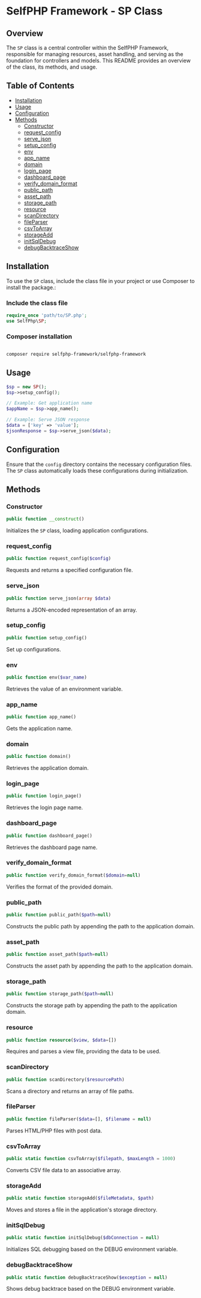 # SelfPHP Framework - SP Class

## Overview

The `SP` class is a central controller within the SelfPHP Framework, responsible for managing resources, asset handling, and serving as the foundation for controllers and models. This README provides an overview of the class, its methods, and usage.

## Table of Contents

- [Installation](#installation)
- [Usage](#usage)
- [Configuration](#configuration)
- [Methods](#methods)
  - [Constructor](#constructor)
  - [request_config](#request_config)
  - [serve_json](#serve_json)
  - [setup_config](#setup_config)
  - [env](#env)
  - [app_name](#app_name)
  - [domain](#domain)
  - [login_page](#login_page)
  - [dashboard_page](#dashboard_page)
  - [verify_domain_format](#verify_domain_format)
  - [public_path](#public_path)
  - [asset_path](#asset_path)
  - [storage_path](#storage_path)
  - [resource](#resource)
  - [scanDirectory](#scanDirectory)
  - [fileParser](#fileParser)
  - [csvToArray](#csvToArray)
  - [storageAdd](#storageAdd)
  - [initSqlDebug](#initSqlDebug)
  - [debugBacktraceShow](#debugBacktraceShow)

## Installation

To use the `SP` class, include the class file in your project or use Composer to install the package.:

### Include the class file
```php
require_once 'path/to/SP.php';
use SelfPhp\SP;
```

### Composer installation
```bash

composer require selfphp-framework/selfphp-framework

```

## Usage

```php
$sp = new SP();
$sp->setup_config();

// Example: Get application name
$appName = $sp->app_name();

// Example: Serve JSON response
$data = ['key' => 'value'];
$jsonResponse = $sp->serve_json($data);
```

## Configuration

Ensure that the `config` directory contains the necessary configuration files. The `SP` class automatically loads these configurations during initialization.

## Methods

### Constructor

```php
public function __construct()
```

Initializes the `SP` class, loading application configurations.

### request_config

```php
public function request_config($config)
```

Requests and returns a specified configuration file.

### serve_json

```php
public function serve_json(array $data)
```

Returns a JSON-encoded representation of an array.

### setup_config

```php
public function setup_config()
```

Set up configurations.

### env

```php
public function env($var_name)
```

Retrieves the value of an environment variable.

### app_name

```php
public function app_name()
```

Gets the application name.

### domain

```php
public function domain()
```

Retrieves the application domain.

### login_page

```php
public function login_page()
```

Retrieves the login page name.

### dashboard_page

```php
public function dashboard_page()
```

Retrieves the dashboard page name.

### verify_domain_format

```php
public function verify_domain_format($domain=null)
```

Verifies the format of the provided domain.

### public_path

```php
public function public_path($path=null)
```

Constructs the public path by appending the path to the application domain.

### asset_path

```php
public function asset_path($path=null)
```

Constructs the asset path by appending the path to the application domain.

### storage_path

```php
public function storage_path($path=null)
```

Constructs the storage path by appending the path to the application domain.

### resource

```php
public function resource($view, $data=[])
```

Requires and parses a view file, providing the data to be used.

### scanDirectory

```php
public function scanDirectory($resourcePath)
```

Scans a directory and returns an array of file paths.

### fileParser

```php
public function fileParser($data=[], $filename = null)
```

Parses HTML/PHP files with post data.

### csvToArray

```php
public static function csvToArray($filepath, $maxLength = 1000)
```

Converts CSV file data to an associative array.

### storageAdd

```php
public static function storageAdd($fileMetadata, $path)
```

Moves and stores a file in the application's storage directory.

### initSqlDebug

```php
public static function initSqlDebug($dbConnection = null)
```

Initializes SQL debugging based on the DEBUG environment variable.

### debugBacktraceShow

```php
public static function debugBacktraceShow($exception = null)
```

Shows debug backtrace based on the DEBUG environment variable.